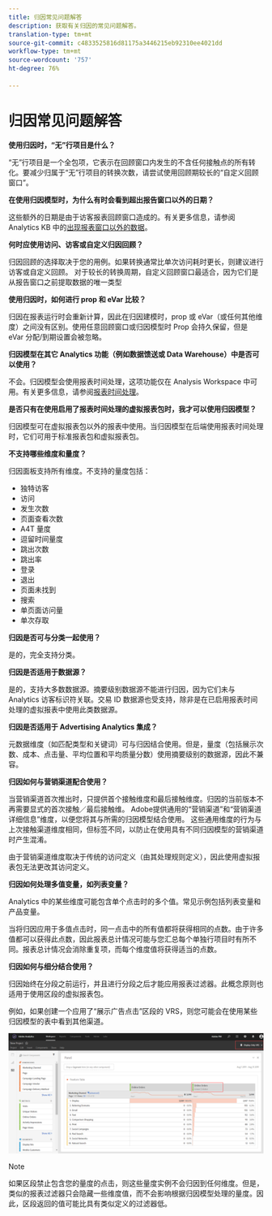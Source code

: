 ```yaml
---
title: 归因常见问题解答
description: 获取有关归因的常见问题解答。
translation-type: tm+mt
source-git-commit: c4833525816d81175a3446215eb92310ee4021dd
workflow-type: tm+mt
source-wordcount: '757'
ht-degree: 76%

---
```



# 归因常见问题解答

**使用归因时，“无”行项目是什么？**

“无”行项目是一个全包项，它表示在回顾窗口内发生的不含任何接触点的所有转化。要减少归属于“无”行项目的转换次数，请尝试使用回顾期较长的“自定义回顾窗口”。

**在使用归因模型时，为什么有时会看到超出报告窗口以外的日期？**

这些额外的日期是由于访客报表回顾窗口造成的。有关更多信息，请参阅 Analytics KB 中的[出现报表窗口以外的数据](https://helpx.adobe.com/cn/analytics/kb/data-appearing-outside-reporting-window.html)。

**何时应使用访问、访客或自定义归因回顾？**

归因回顾的选择取决于您的用例。如果转换通常比单次访问耗时更长，则建议进行访客或自定义回顾。 对于较长的转换周期，自定义回顾窗口最适合，因为它们是从报告窗口之前提取数据的唯一类型

**使用归因时，如何进行 prop 和 eVar 比较？**

归因在报表运行时会重新计算，因此在归因建模时，prop 或 eVar（或任何其他维度）之间没有区别。使用任意回顾窗口或归因模型时 Prop 会持久保留，但是 eVar 分配/到期设置会被忽略。

**归因模型在其它 Analytics 功能（例如数据馈送或 Data Warehouse）中是否可以使用？**

不会。归因模型会使用报表时间处理，这项功能仅在 Analysis Workspace 中可用。有关更多信息，请参阅[报表时间处理](/help/components/vrs/vrs-report-time-processing.md)。

**是否只有在使用启用了报表时间处理的虚拟报表包时，我才可以使用归因模型？**

归因模型可在虚拟报表包以外的报表中使用。当归因模型在后端使用报表时间处理时，它们可用于标准报表包和虚拟报表包。

**不支持哪些维度和量度？**

归因面板支持所有维度。不支持的量度包括：

* 独特访客
* 访问
* 发生次数
* 页面查看次数
* A4T 量度
* 逗留时间量度
* 跳出次数
* 跳出率
* 登录
* 退出
* 页面未找到
* 搜索
* 单页面访问量
* 单次存取

**归因是否可与分类一起使用？**

是的，完全支持分类。

**归因是否适用于数据源？**

是的，支持大多数数据源。摘要级别数据源不能进行归因，因为它们未与 Analytics 访客标识符关联。交易 ID 数据源也受支持，除非是在已启用报表时间处理的虚拟报表中使用此类数据源。

**归因是否适用于 Advertising Analytics 集成？**

元数据维度（如匹配类型和关键词）可与归因结合使用。但是，量度（包括展示次数、成本、点击量、平均位置和平均质量分数）使用摘要级别的数据源，因此不兼容。

**归因如何与营销渠道配合使用？**

当营销渠道首次推出时，只提供首个接触维度和最后接触维度。归因的当前版本不再需要显式的首次接触／最后接触维。 Adobe提供通用的“营销渠道”和“营销渠道详细信息”维度，以便您将其与所需的归因模型结合使用。 这些通用维度的行为与上次接触渠道维度相同，但标签不同，以防止在使用具有不同归因模型的营销渠道时产生混淆。

由于营销渠道维度取决于传统的访问定义（由其处理规则定义），因此使用虚拟报表包无法更改其访问定义。

**归因如何处理多值变量，如列表变量？**

Analytics 中的某些维度可能包含单个点击时的多个值。常见示例包括列表变量和产品变量。

当将归因应用于多值点击时，同一点击中的所有值都将获得相同的点数。由于许多值都可以获得此点数，因此报表总计情况可能与您汇总每个单独行项目时有所不同。报表总计情况会消除重复项，而每个维度值将获得适当的点数。

**归因如何与细分结合使用？**

归因始终在分段之前运行，并且进行分段之后才能应用报表过滤器。此概念原则也适用于使用区段的虚拟报表包。

例如，如果创建一个应用了“展示广告点击”区段的 VRS，则您可能会在使用某些归因模型的表中看到其他渠道。

![仅显示虚拟报表包](assets/vrs-aiq-example.png)

>[!NOTE]
>
> 如果区段禁止包含您的量度的点击，则这些量度实例不会归因到任何维度。但是，类似的报表过滤器只会隐藏一些维度值，而不会影响根据归因模型处理的量度。因此，区段返回的值可能比具有类似定义的过滤器低。
